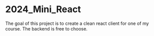 # 2024_Mini_React
The goal of this project is to create a clean react client for one of my course. The backend is free to choose.

